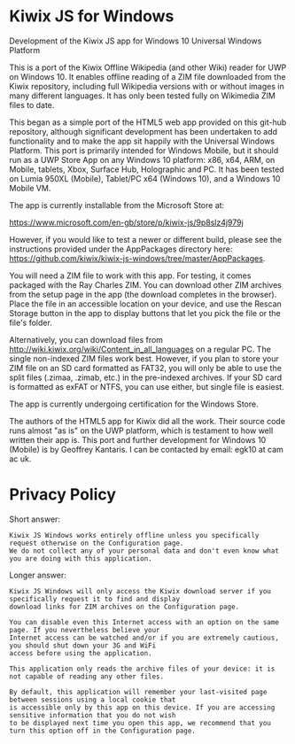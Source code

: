 # Kiwix JS for Windows
Development of the Kiwix JS app for Windows 10 Universal Windows Platform

This is a port of the Kiwix Offline Wikipedia (and other Wiki) reader for UWP on Windows 10.
It enables offline reading of a ZIM file downloaded from the Kiwix repository, including full
Wikipedia versions with or without images in many different languages. It has only been tested 
fully on Wikimedia ZIM files to date.

This began as a simple port of the HTML5 web app provided on this git-hub repository, although
significant development has been undertaken to add functionality and to make the app sit happily
with the Universal Windows Platform. This port is primarily intended for Windows Mobile, but it
should run as a UWP Store App on any Windows 10 platform: x86, x64, ARM, on Mobile, tablets, Xbox,
Surface Hub, Holographic and PC. It has been tested on Lumia 950XL (Mobile), Tablet/PC x64 
(Windows 10), and a Windows 10 Mobile VM.

The app is currently installable from the Microsoft Store at:

https://www.microsoft.com/en-gb/store/p/kiwix-js/9p8slz4j979j

However, if you would like to test a newer or different build, please see the instructions provided
under the AppPackages directory here: https://github.com/kiwix/kiwix-js-windows/tree/master/AppPackages. 

You will need a ZIM file to work with this app. For testing, it comes packaged with the Ray Charles ZIM.
You can download other ZIM archives from the setup page in the app (the download completes in the browser).
Place the file in an accessible location on your device, and use the Rescan Storage button in the app to
display buttons that let you pick the file or the file's folder.

Alternatively, you can download files from http://wiki.kiwix.org/wiki/Content_in_all_languages on a regular
PC. The single non-indexed ZIM files work best. However, if you plan to store your ZIM file on an SD card 
formatted as FAT32, you will only be able to use the split files (.zimaa, .zimab, etc.) in the pre-indexed
archives. If your SD card is formatted as exFAT or NTFS, you can use either, but single file is easiest.

The app is currently undergoing certification for the Windows Store.

The authors of the HTML5 app for Kiwix did all the work. Their source code runs almost "as is" on
the UWP platform, which is testament to how well written their app is. This port and further development 
for Windows 10 (Mobile) is by Geoffrey Kantaris. I can be contacted by email: egk10 at cam ac uk.

# Privacy Policy
Short answer:

	Kiwix JS Windows works entirely offline unless you specifically request otherwise on the Configuration page.
	We do not collect any of your personal data and don't even know what you are doing with this application.

Longer answer:

	Kiwix JS Windows will only access the Kiwix download server if you specifically request it to find and display
	download links for ZIM archives on the Configuration page.
    
	You can disable even this Internet access with an option on the same page. If you nevertheless believe your
	Internet access can be watched and/or if you are extremely cautious, you should shut down your 3G and WiFi
	access before using the application.
    
	This application only reads the archive files of your device: it is not capable of reading any other files.

	By default, this application will remember your last-visited page between sessions using a local cookie that
	is accessible only by this app on this device. If you are accessing sensitive information that you do not wish
	to be displayed next time you open this app, we recommend that you turn this option off in the Configuration page.
                    